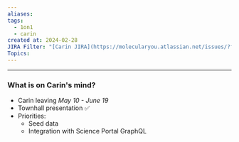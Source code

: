 ```yaml
---
aliases: 
tags:
  - 1on1
  - carin
created at: 2024-02-28
JIRA Filter: "[Carin JIRA](https://molecularyou.atlassian.net/issues/?filter=10024)"
Topics:
---
```

----
### What is on Carin's mind?

* Carin leaving *May 10 - June 19*
* Townhall presentation ✅
* Priorities:
	* Seed data
	* Integration with Science Portal GraphQL

